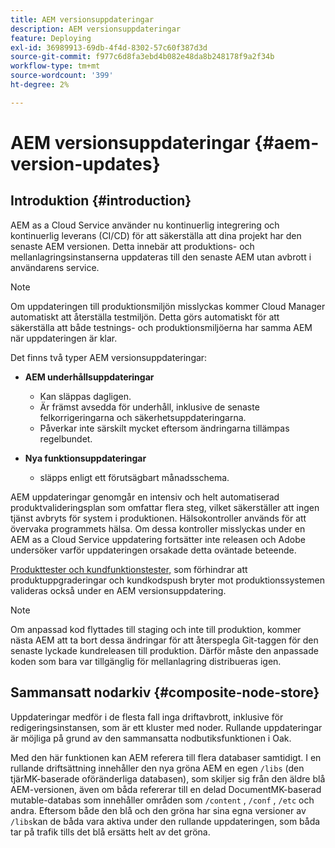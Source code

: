 ```yaml
---
title: AEM versionsuppdateringar
description: AEM versionsuppdateringar
feature: Deploying
exl-id: 36989913-69db-4f4d-8302-57c60f387d3d
source-git-commit: f977c6d8fa3ebd4b082e48da8b248178f9a2f34b
workflow-type: tm+mt
source-wordcount: '399'
ht-degree: 2%

---
```



# AEM versionsuppdateringar {#aem-version-updates}

## Introduktion {#introduction}

AEM as a Cloud Service använder nu kontinuerlig integrering och kontinuerlig leverans (CI/CD) för att säkerställa att dina projekt har den senaste AEM versionen. Detta innebär att produktions- och mellanlagringsinstanserna uppdateras till den senaste AEM utan avbrott i användarens service.

>[!NOTE]
>
>Om uppdateringen till produktionsmiljön misslyckas kommer Cloud Manager automatiskt att återställa testmiljön. Detta görs automatiskt för att säkerställa att både testnings- och produktionsmiljöerna har samma AEM när uppdateringen är klar.

Det finns två typer AEM versionsuppdateringar:

* **AEM underhållsuppdateringar**

   * Kan släppas dagligen.
   * Är främst avsedda för underhåll, inklusive de senaste felkorrigeringarna och säkerhetsuppdateringarna.
   * Påverkar inte särskilt mycket eftersom ändringarna tillämpas regelbundet.

* **Nya funktionsuppdateringar**

   * släpps enligt ett förutsägbart månadsschema.

AEM uppdateringar genomgår en intensiv och helt automatiserad produktvalideringsplan som omfattar flera steg, vilket säkerställer att ingen tjänst avbryts för system i produktionen. Hälsokontroller används för att övervaka programmets hälsa. Om dessa kontroller misslyckas under en AEM as a Cloud Service uppdatering fortsätter inte releasen och Adobe undersöker varför uppdateringen orsakade detta oväntade beteende.

[Produkttester och kundfunktionstester,](/help/implementing/cloud-manager/overview-test-results.md#functional-testing) som förhindrar att produktuppgraderingar och kundkodspush bryter mot produktionssystemen valideras också under en AEM versionsuppdatering.

>[!NOTE]
>
>Om anpassad kod flyttades till staging och inte till produktion, kommer nästa AEM att ta bort dessa ändringar för att återspegla Git-taggen för den senaste lyckade kundreleasen till produktion. Därför måste den anpassade koden som bara var tillgänglig för mellanlagring distribueras igen.

## Sammansatt nodarkiv {#composite-node-store}

Uppdateringar medför i de flesta fall inga driftavbrott, inklusive för redigeringsinstansen, som är ett kluster med noder. Rullande uppdateringar är möjliga på grund av den sammansatta nodbutiksfunktionen i Oak.

Med den här funktionen kan AEM referera till flera databaser samtidigt. I en rullande driftsättning innehåller den nya gröna AEM en egen `/libs` (den tjärMK-baserade oföränderliga databasen), som skiljer sig från den äldre blå AEM-versionen, även om båda refererar till en delad DocumentMK-baserad mutable-databas som innehåller områden som `/content` , `/conf` , `/etc` och andra. Eftersom både den blå och den gröna har sina egna versioner av `/libs`kan de båda vara aktiva under den rullande uppdateringen, som båda tar på trafik tills det blå ersätts helt av det gröna.
